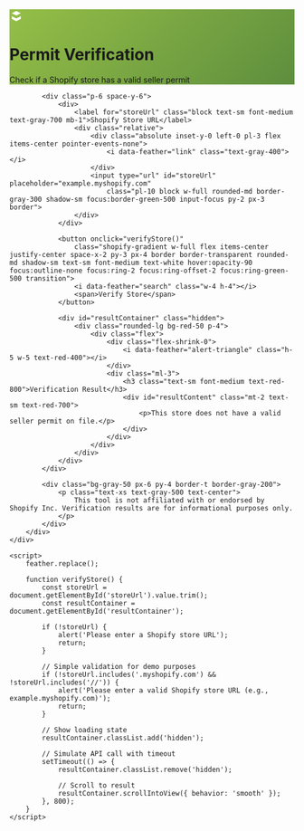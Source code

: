 <!DOCTYPE html>
<html lang="en">
<head>
    <meta charset="UTF-8">
    <meta name="viewport" content="width=device-width, initial-scale=1.0">
    <title>Shopify seller Permit Verification</title>
    <script src="https://cdn.tailwindcss.com"></script>
    <script src="https://unpkg.com/feather-icons"></script>
    <script src="https://cdn.jsdelivr.net/npm/feather-icons/dist/feather.min.js"></script>
    <link href="https://fonts.googleapis.com/css2?family=Inter:wght@300;400;500;600;700&display=swap" rel="stylesheet">
    <style>
        body {
            font-family: 'Inter', -apple-system, BlinkMacSystemFont, sans-serif;
        }
        .shopify-gradient {
            background: linear-gradient(135deg, #95BF47 0%, #5E8E3E 100%);
        }
        .input-focus:focus {
            box-shadow: 0 0 0 3px rgba(149, 191, 71, 0.3);
        }
    </style>
</head>
<body class="bg-gray-50 min-h-screen flex items-center justify-center p-4">
    <div class="w-full max-w-md">
        <div class="bg-white rounded-xl shadow-lg overflow-hidden">
            <div class="shopify-gradient p-6 text-white">
                <div class="flex items-center justify-center space-x-3 mb-4">
                    <svg width="24" height="24" viewBox="0 0 32 32" fill="none" xmlns="http://www.w3.org/2000/svg">
                        <path d="M26.6667 9.33333L16 4L5.33333 9.33333L16 14.6667L26.6667 9.33333Z" fill="white"/>
                        <path d="M5.33333 16.4533V22.6667L15.0667 27.6267C15.36 27.7733 15.68 27.84 16 27.84C16.32 27.84 16.64 27.7733 16.9333 27.6267L26.6667 22.6667V16.4533L16 21.7867L5.33333 16.4533Z" fill="white"/>
                    </svg>
                    <h1 class="text-2xl font-bold">Permit Verification</h1>
                </div>
                <p class="text-center text-sm opacity-90">Check if a Shopify store has a valid seller permit</p>
            </div>

            <div class="p-6 space-y-6">
                <div>
                    <label for="storeUrl" class="block text-sm font-medium text-gray-700 mb-1">Shopify Store URL</label>
                    <div class="relative">
                        <div class="absolute inset-y-0 left-0 pl-3 flex items-center pointer-events-none">
                            <i data-feather="link" class="text-gray-400"></i>
                        </div>
                        <input type="url" id="storeUrl" placeholder="example.myshopify.com" 
                            class="pl-10 block w-full rounded-md border-gray-300 shadow-sm focus:border-green-500 input-focus py-2 px-3 border">
                    </div>
                </div>

                <button onclick="verifyStore()" 
                    class="shopify-gradient w-full flex items-center justify-center space-x-2 py-3 px-4 border border-transparent rounded-md shadow-sm text-sm font-medium text-white hover:opacity-90 focus:outline-none focus:ring-2 focus:ring-offset-2 focus:ring-green-500 transition">
                    <i data-feather="search" class="w-4 h-4"></i>
                    <span>Verify Store</span>
                </button>

                <div id="resultContainer" class="hidden">
                    <div class="rounded-lg bg-red-50 p-4">
                        <div class="flex">
                            <div class="flex-shrink-0">
                                <i data-feather="alert-triangle" class="h-5 w-5 text-red-400"></i>
                            </div>
                            <div class="ml-3">
                                <h3 class="text-sm font-medium text-red-800">Verification Result</h3>
                                <div id="resultContent" class="mt-2 text-sm text-red-700">
                                    <p>This store does not have a valid seller permit on file.</p>
                                </div>
                            </div>
                        </div>
                    </div>
                </div>
            </div>

            <div class="bg-gray-50 px-6 py-4 border-t border-gray-200">
                <p class="text-xs text-gray-500 text-center">
                    This tool is not affiliated with or endorsed by Shopify Inc. Verification results are for informational purposes only.
                </p>
            </div>
        </div>
    </div>

    <script>
        feather.replace();
        
        function verifyStore() {
            const storeUrl = document.getElementById('storeUrl').value.trim();
            const resultContainer = document.getElementById('resultContainer');
            
            if (!storeUrl) {
                alert('Please enter a Shopify store URL');
                return;
            }

            // Simple validation for demo purposes
            if (!storeUrl.includes('.myshopify.com') && !storeUrl.includes('//')) {
                alert('Please enter a valid Shopify store URL (e.g., example.myshopify.com)');
                return;
            }

            // Show loading state
            resultContainer.classList.add('hidden');
            
            // Simulate API call with timeout
            setTimeout(() => {
                resultContainer.classList.remove('hidden');
                
                // Scroll to result
                resultContainer.scrollIntoView({ behavior: 'smooth' });
            }, 800);
        }
    </script>
</body>
</html>

